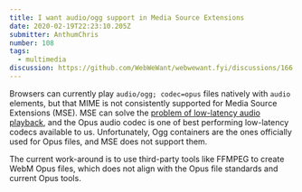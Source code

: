 ```yaml
---
title: I want audio/ogg support in Media Source Extensions
date: 2020-02-19T22:23:10.205Z
submitter: AnthumChris
number: 108
tags:
  - multimedia
discussion: https://github.com/WebWeWant/webwewant.fyi/discussions/166
---
```

Browsers can currently play `audio/ogg; codec=opus` files natively with `audio` elements, but that MIME is not consistently supported for Media Source Extensions (MSE). MSE can solve the [problem of low-latency audio playback](https://github.com/xiph/opus-tools/issues/49), and the Opus audio codec is one of best performing low-latency codecs available to us. Unfortunately, Ogg containers are the ones officially used for Opus files, and MSE does not support them.
 
The current work-around is to use third-party tools like FFMPEG to create WebM Opus files, which does not align with the Opus file standards and current Opus tools.
